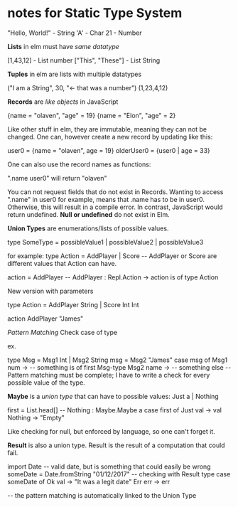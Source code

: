 # notes for Static Type System

"Hello, World!" - String
'A' - Char
21 - Number


__Lists__ in elm must have _same datatype_

[1,43,12] - List number
["This", "These"] - List String


__Tuples__ in elm are lists with multiple datatypes

("I am a String", 30, "<- that was a number")
(1,23,4,12)


__Records__ are _like objects_ in JavaScript

{name = "olaven", "age" = 19}
{name = "Elon", "age" = 2}

Like other stuff in elm, they are immutable, meaning they can not be changed. One can, however create a new record by updating like this:

user0 = {name = "olaven", age = 19}
olderUser0 = {user0 | age = 33}

One can also use the record names as functions:

".name user0" will return "olaven"

You can not request fields that do not exist in Records. Wanting to access ".name" in user0 for example, means that .name has to be in user0. Otherwise, this will result in a compile error. In contrast, JavaScript would return undefined. __Null or undefined__ do not exist in Elm.


__Union Types__ are enumerations/lists of possible values.

type SomeType = possibleValue1 | possibleValue2 | possibleValue3

for example:
type Action = AddPlayer | Score
-- AddPlayer or Score are different values that Action can have.

action = AddPlayer
-- AddPlayer : Repl.Action -> action is of type Action

New version with parameters

type Action = AddPlayer String | Score Int Int

action AddPlayer "James"

_Pattern Matching_ Check case of type

ex.

type Msg = Msg1 Int | Msg2 String
msg = Msg2 "James"
case msg of
  Msg1 num ->
    -- something is of first Msg-type
  Msg2 name ->
    -- something else
-- Pattern matching must be complete; I have to write a check for every possible value of the type.


__Maybe__ is a _union type_ that can have to possible values: Just a | Nothing

first = List.head[]
-- Nothing : Maybe.Maybe a
case first of
  Just val -> val
  Nothing -> "Empty"

Like checking for null, but enforced by language, so one can't forget it.


__Result__ is also a union type. Result is the result of a computation that could fail.

import Date
-- valid date, but is something that could easily be wrong
someDate = Date.fromString "01/12/2017"
-- checking with Result type
case someDate of
  Ok val -> "It was a legit date"
  Err err -> err

-- the pattern matching is automatically linked to the Union Type
